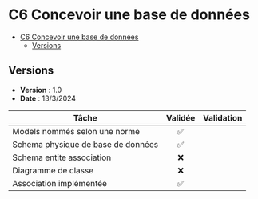 # C6 Concevoir une base de données

- [C6 Concevoir une base de données](#c6-concevoir-une-base-de-données)
  - [Versions](#versions)

## Versions

- **Version** : 1.0
- **Date** : 13/3/2024

| Tâche                              | Validée | Validation |
| ---------------------------------- | :-----: | ---------- |
| Models nommés selon une norme      |   ✅    |            |
| Schema physique de base de données |   ✅    |            |
| Schema entite association          |   ❌    |            |
| Diagramme de classe                |   ❌    |            |
| Association implémentée            |   ✅    |            |
